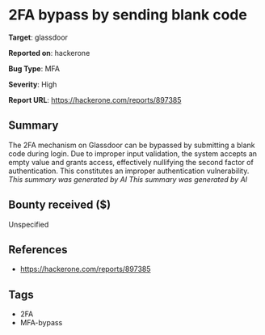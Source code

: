 # 2FA bypass by sending blank code

**Target**: glassdoor

**Reported on**: hackerone

**Bug Type**: MFA

**Severity**: High

**Report URL**: https://hackerone.com/reports/897385

## Summary
The 2FA mechanism on Glassdoor can be bypassed by submitting a blank code during login. Due to improper input validation, the system accepts an empty value and grants access, effectively nullifying the second factor of authentication. This constitutes an improper authentication vulnerability. _This summary was generated by AI_
_This summary was generated by AI_

## Bounty received ($)
Unspecified

## References
- https://hackerone.com/reports/897385
## Tags
- 2FA
- MFA-bypass
